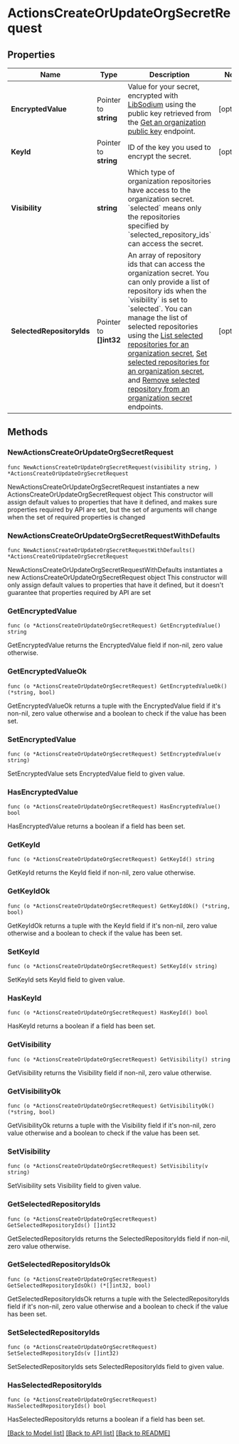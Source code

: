 # ActionsCreateOrUpdateOrgSecretRequest

## Properties

Name | Type | Description | Notes
------------ | ------------- | ------------- | -------------
**EncryptedValue** | Pointer to **string** | Value for your secret, encrypted with [LibSodium](https://libsodium.gitbook.io/doc/bindings_for_other_languages) using the public key retrieved from the [Get an organization public key](https://docs.github.com/rest/reference/actions#get-an-organization-public-key) endpoint. | [optional] 
**KeyId** | Pointer to **string** | ID of the key you used to encrypt the secret. | [optional] 
**Visibility** | **string** | Which type of organization repositories have access to the organization secret. &#x60;selected&#x60; means only the repositories specified by &#x60;selected_repository_ids&#x60; can access the secret. | 
**SelectedRepositoryIds** | Pointer to **[]int32** | An array of repository ids that can access the organization secret. You can only provide a list of repository ids when the &#x60;visibility&#x60; is set to &#x60;selected&#x60;. You can manage the list of selected repositories using the [List selected repositories for an organization secret](https://docs.github.com/rest/reference/actions#list-selected-repositories-for-an-organization-secret), [Set selected repositories for an organization secret](https://docs.github.com/rest/reference/actions#set-selected-repositories-for-an-organization-secret), and [Remove selected repository from an organization secret](https://docs.github.com/rest/reference/actions#remove-selected-repository-from-an-organization-secret) endpoints. | [optional] 

## Methods

### NewActionsCreateOrUpdateOrgSecretRequest

`func NewActionsCreateOrUpdateOrgSecretRequest(visibility string, ) *ActionsCreateOrUpdateOrgSecretRequest`

NewActionsCreateOrUpdateOrgSecretRequest instantiates a new ActionsCreateOrUpdateOrgSecretRequest object
This constructor will assign default values to properties that have it defined,
and makes sure properties required by API are set, but the set of arguments
will change when the set of required properties is changed

### NewActionsCreateOrUpdateOrgSecretRequestWithDefaults

`func NewActionsCreateOrUpdateOrgSecretRequestWithDefaults() *ActionsCreateOrUpdateOrgSecretRequest`

NewActionsCreateOrUpdateOrgSecretRequestWithDefaults instantiates a new ActionsCreateOrUpdateOrgSecretRequest object
This constructor will only assign default values to properties that have it defined,
but it doesn't guarantee that properties required by API are set

### GetEncryptedValue

`func (o *ActionsCreateOrUpdateOrgSecretRequest) GetEncryptedValue() string`

GetEncryptedValue returns the EncryptedValue field if non-nil, zero value otherwise.

### GetEncryptedValueOk

`func (o *ActionsCreateOrUpdateOrgSecretRequest) GetEncryptedValueOk() (*string, bool)`

GetEncryptedValueOk returns a tuple with the EncryptedValue field if it's non-nil, zero value otherwise
and a boolean to check if the value has been set.

### SetEncryptedValue

`func (o *ActionsCreateOrUpdateOrgSecretRequest) SetEncryptedValue(v string)`

SetEncryptedValue sets EncryptedValue field to given value.

### HasEncryptedValue

`func (o *ActionsCreateOrUpdateOrgSecretRequest) HasEncryptedValue() bool`

HasEncryptedValue returns a boolean if a field has been set.

### GetKeyId

`func (o *ActionsCreateOrUpdateOrgSecretRequest) GetKeyId() string`

GetKeyId returns the KeyId field if non-nil, zero value otherwise.

### GetKeyIdOk

`func (o *ActionsCreateOrUpdateOrgSecretRequest) GetKeyIdOk() (*string, bool)`

GetKeyIdOk returns a tuple with the KeyId field if it's non-nil, zero value otherwise
and a boolean to check if the value has been set.

### SetKeyId

`func (o *ActionsCreateOrUpdateOrgSecretRequest) SetKeyId(v string)`

SetKeyId sets KeyId field to given value.

### HasKeyId

`func (o *ActionsCreateOrUpdateOrgSecretRequest) HasKeyId() bool`

HasKeyId returns a boolean if a field has been set.

### GetVisibility

`func (o *ActionsCreateOrUpdateOrgSecretRequest) GetVisibility() string`

GetVisibility returns the Visibility field if non-nil, zero value otherwise.

### GetVisibilityOk

`func (o *ActionsCreateOrUpdateOrgSecretRequest) GetVisibilityOk() (*string, bool)`

GetVisibilityOk returns a tuple with the Visibility field if it's non-nil, zero value otherwise
and a boolean to check if the value has been set.

### SetVisibility

`func (o *ActionsCreateOrUpdateOrgSecretRequest) SetVisibility(v string)`

SetVisibility sets Visibility field to given value.


### GetSelectedRepositoryIds

`func (o *ActionsCreateOrUpdateOrgSecretRequest) GetSelectedRepositoryIds() []int32`

GetSelectedRepositoryIds returns the SelectedRepositoryIds field if non-nil, zero value otherwise.

### GetSelectedRepositoryIdsOk

`func (o *ActionsCreateOrUpdateOrgSecretRequest) GetSelectedRepositoryIdsOk() (*[]int32, bool)`

GetSelectedRepositoryIdsOk returns a tuple with the SelectedRepositoryIds field if it's non-nil, zero value otherwise
and a boolean to check if the value has been set.

### SetSelectedRepositoryIds

`func (o *ActionsCreateOrUpdateOrgSecretRequest) SetSelectedRepositoryIds(v []int32)`

SetSelectedRepositoryIds sets SelectedRepositoryIds field to given value.

### HasSelectedRepositoryIds

`func (o *ActionsCreateOrUpdateOrgSecretRequest) HasSelectedRepositoryIds() bool`

HasSelectedRepositoryIds returns a boolean if a field has been set.


[[Back to Model list]](../README.md#documentation-for-models) [[Back to API list]](../README.md#documentation-for-api-endpoints) [[Back to README]](../README.md)


